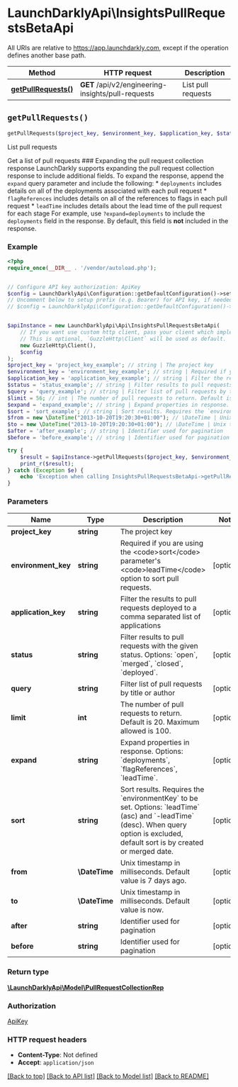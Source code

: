 # LaunchDarklyApi\InsightsPullRequestsBetaApi

All URIs are relative to https://app.launchdarkly.com, except if the operation defines another base path.

| Method | HTTP request | Description |
| ------------- | ------------- | ------------- |
| [**getPullRequests()**](InsightsPullRequestsBetaApi.md#getPullRequests) | **GET** /api/v2/engineering-insights/pull-requests | List pull requests |


## `getPullRequests()`

```php
getPullRequests($project_key, $environment_key, $application_key, $status, $query, $limit, $expand, $sort, $from, $to, $after, $before): \LaunchDarklyApi\Model\PullRequestCollectionRep
```

List pull requests

Get a list of pull requests  ### Expanding the pull request collection response  LaunchDarkly supports expanding the pull request collection response to include additional fields.  To expand the response, append the `expand` query parameter and include the following:  * `deployments` includes details on all of the deployments associated with each pull request * `flagReferences` includes details on all of the references to flags in each pull request * `leadTime` includes details about the lead time of the pull request for each stage  For example, use `?expand=deployments` to include the `deployments` field in the response. By default, this field is **not** included in the response.

### Example

```php
<?php
require_once(__DIR__ . '/vendor/autoload.php');


// Configure API key authorization: ApiKey
$config = LaunchDarklyApi\Configuration::getDefaultConfiguration()->setApiKey('Authorization', 'YOUR_API_KEY');
// Uncomment below to setup prefix (e.g. Bearer) for API key, if needed
// $config = LaunchDarklyApi\Configuration::getDefaultConfiguration()->setApiKeyPrefix('Authorization', 'Bearer');


$apiInstance = new LaunchDarklyApi\Api\InsightsPullRequestsBetaApi(
    // If you want use custom http client, pass your client which implements `GuzzleHttp\ClientInterface`.
    // This is optional, `GuzzleHttp\Client` will be used as default.
    new GuzzleHttp\Client(),
    $config
);
$project_key = 'project_key_example'; // string | The project key
$environment_key = 'environment_key_example'; // string | Required if you are using the <code>sort</code> parameter's <code>leadTime</code> option to sort pull requests.
$application_key = 'application_key_example'; // string | Filter the results to pull requests deployed to a comma separated list of applications
$status = 'status_example'; // string | Filter results to pull requests with the given status. Options: `open`, `merged`, `closed`, `deployed`.
$query = 'query_example'; // string | Filter list of pull requests by title or author
$limit = 56; // int | The number of pull requests to return. Default is 20. Maximum allowed is 100.
$expand = 'expand_example'; // string | Expand properties in response. Options: `deployments`, `flagReferences`, `leadTime`.
$sort = 'sort_example'; // string | Sort results. Requires the `environmentKey` to be set. Options: `leadTime` (asc) and `-leadTime` (desc). When query option is excluded, default sort is by created or merged date.
$from = new \DateTime("2013-10-20T19:20:30+01:00"); // \DateTime | Unix timestamp in milliseconds. Default value is 7 days ago.
$to = new \DateTime("2013-10-20T19:20:30+01:00"); // \DateTime | Unix timestamp in milliseconds. Default value is now.
$after = 'after_example'; // string | Identifier used for pagination
$before = 'before_example'; // string | Identifier used for pagination

try {
    $result = $apiInstance->getPullRequests($project_key, $environment_key, $application_key, $status, $query, $limit, $expand, $sort, $from, $to, $after, $before);
    print_r($result);
} catch (Exception $e) {
    echo 'Exception when calling InsightsPullRequestsBetaApi->getPullRequests: ', $e->getMessage(), PHP_EOL;
}
```

### Parameters

| Name | Type | Description  | Notes |
| ------------- | ------------- | ------------- | ------------- |
| **project_key** | **string**| The project key | |
| **environment_key** | **string**| Required if you are using the &lt;code&gt;sort&lt;/code&gt; parameter&#39;s &lt;code&gt;leadTime&lt;/code&gt; option to sort pull requests. | [optional] |
| **application_key** | **string**| Filter the results to pull requests deployed to a comma separated list of applications | [optional] |
| **status** | **string**| Filter results to pull requests with the given status. Options: &#x60;open&#x60;, &#x60;merged&#x60;, &#x60;closed&#x60;, &#x60;deployed&#x60;. | [optional] |
| **query** | **string**| Filter list of pull requests by title or author | [optional] |
| **limit** | **int**| The number of pull requests to return. Default is 20. Maximum allowed is 100. | [optional] |
| **expand** | **string**| Expand properties in response. Options: &#x60;deployments&#x60;, &#x60;flagReferences&#x60;, &#x60;leadTime&#x60;. | [optional] |
| **sort** | **string**| Sort results. Requires the &#x60;environmentKey&#x60; to be set. Options: &#x60;leadTime&#x60; (asc) and &#x60;-leadTime&#x60; (desc). When query option is excluded, default sort is by created or merged date. | [optional] |
| **from** | **\DateTime**| Unix timestamp in milliseconds. Default value is 7 days ago. | [optional] |
| **to** | **\DateTime**| Unix timestamp in milliseconds. Default value is now. | [optional] |
| **after** | **string**| Identifier used for pagination | [optional] |
| **before** | **string**| Identifier used for pagination | [optional] |

### Return type

[**\LaunchDarklyApi\Model\PullRequestCollectionRep**](../Model/PullRequestCollectionRep.md)

### Authorization

[ApiKey](../../README.md#ApiKey)

### HTTP request headers

- **Content-Type**: Not defined
- **Accept**: `application/json`

[[Back to top]](#) [[Back to API list]](../../README.md#endpoints)
[[Back to Model list]](../../README.md#models)
[[Back to README]](../../README.md)
